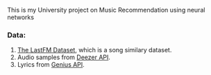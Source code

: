 This is my University project on Music Recommendation using neural networks

### Data:
1. [The LastFM Dataset](https://labrosa.ee.columbia.edu/millionsong/lastfm), which is a song similary dataset.
2. Audio samples from [Deezer API](http://developers.deezer.com/).
3. Lyrics from [Genius API](https://genius.com/developers).